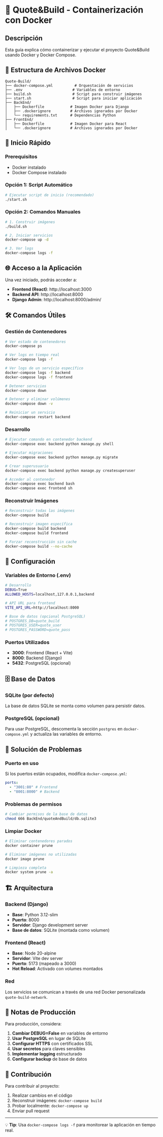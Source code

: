# 🐳 Quote&Build - Containerización con Docker

## Descripción

Esta guía explica cómo containerizar y ejecutar el proyecto Quote&Build usando Docker y Docker Compose.

## 📁 Estructura de Archivos Docker

```
Quote-Build/
├── docker-compose.yml          # Orquestación de servicios
├── .env                       # Variables de entorno
├── build.sh                   # Script para construir imágenes
├── start.sh                   # Script para iniciar aplicación
├── BackEnd/
│   ├── Dockerfile            # Imagen Docker para Django
│   ├── .dockerignore         # Archivos ignorados por Docker
│   └── requirements.txt      # Dependencias Python
├── FrontEnd/
│   ├── Dockerfile            # Imagen Docker para React
│   └── .dockerignore         # Archivos ignorados por Docker
```

## 🚀 Inicio Rápido

### Prerequisitos

- Docker instalado
- Docker Compose instalado

### Opción 1: Script Automático

```bash
# Ejecutar script de inicio (recomendado)
./start.sh
```

### Opción 2: Comandos Manuales

```bash
# 1. Construir imágenes
./build.sh

# 2. Iniciar servicios
docker-compose up -d

# 3. Ver logs
docker-compose logs -f
```

## 🌐 Acceso a la Aplicación

Una vez iniciado, podrás acceder a:

- **Frontend (React)**: http://localhost:3000
- **Backend API**: http://localhost:8000
- **Django Admin**: http://localhost:8000/admin/

## 🛠️ Comandos Útiles

### Gestión de Contenedores

```bash
# Ver estado de contenedores
docker-compose ps

# Ver logs en tiempo real
docker-compose logs -f

# Ver logs de un servicio específico
docker-compose logs -f backend
docker-compose logs -f frontend

# Detener servicios
docker-compose down

# Detener y eliminar volúmenes
docker-compose down -v

# Reiniciar un servicio
docker-compose restart backend
```

### Desarrollo

```bash
# Ejecutar comando en contenedor backend
docker-compose exec backend python manage.py shell

# Ejecutar migraciones
docker-compose exec backend python manage.py migrate

# Crear superusuario
docker-compose exec backend python manage.py createsuperuser

# Acceder al contenedor
docker-compose exec backend bash
docker-compose exec frontend sh
```

### Reconstruir Imágenes

```bash
# Reconstruir todas las imágenes
docker-compose build

# Reconstruir imagen específica
docker-compose build backend
docker-compose build frontend

# Forzar reconstrucción sin cache
docker-compose build --no-cache
```

## 🔧 Configuración

### Variables de Entorno (.env)

```bash
# Desarrollo
DEBUG=True
ALLOWED_HOSTS=localhost,127.0.0.1,backend

# API URL para frontend
VITE_API_URL=http://localhost:8000

# Base de datos (opcional PostgreSQL)
# POSTGRES_DB=quote_build
# POSTGRES_USER=quote_user
# POSTGRES_PASSWORD=quote_pass
```

### Puertos Utilizados

- **3000**: Frontend (React + Vite)
- **8000**: Backend (Django)
- **5432**: PostgreSQL (opcional)

## 🗄️ Base de Datos

### SQLite (por defecto)

La base de datos SQLite se monta como volumen para persistir datos.

### PostgreSQL (opcional)

Para usar PostgreSQL, descomenta la sección `postgres` en `docker-compose.yml` y actualiza las variables de entorno.

## 🚦 Solución de Problemas

### Puerto en uso

Si los puertos están ocupados, modifica `docker-compose.yml`:

```yaml
ports:
  - "3001:80" # Frontend
  - "8001:8000" # Backend
```

### Problemas de permisos

```bash
# Cambiar permisos de la base de datos
chmod 666 BackEnd/quoteAndBuild/db.sqlite3
```

### Limpiar Docker

```bash
# Eliminar contenedores parados
docker container prune

# Eliminar imágenes no utilizadas
docker image prune

# Limpieza completa
docker system prune -a
```

## 🏗️ Arquitectura

### Backend (Django)

- **Base**: Python 3.12-slim
- **Puerto**: 8000
- **Servidor**: Django development server
- **Base de datos**: SQLite (montada como volumen)

### Frontend (React)

- **Base**: Node 20-alpine
- **Servidor**: Vite dev server
- **Puerto**: 5173 (mapeado a 3000)
- **Hot Reload**: Activado con volumes montados

### Red

Los servicios se comunican a través de una red Docker personalizada `quote-build-network`.

## 📝 Notas de Producción

Para producción, considera:

1. **Cambiar DEBUG=False** en variables de entorno
2. **Usar PostgreSQL** en lugar de SQLite
3. **Configurar HTTPS** con certificados SSL
4. **Usar secretos** para claves sensibles
5. **Implementar logging** estructurado
6. **Configurar backup** de base de datos

## 🤝 Contribución

Para contribuir al proyecto:

1. Realizar cambios en el código
2. Reconstruir imágenes: `docker-compose build`
3. Probar localmente: `docker-compose up`
4. Enviar pull request

---

💡 **Tip**: Usa `docker-compose logs -f` para monitorear la aplicación en tiempo real.
